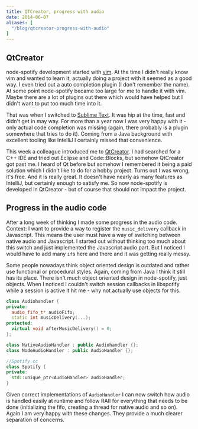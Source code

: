 ```yaml
---
title: QTCreator, progress with audio
date: 2014-06-07
aliases: [
  "/blog/qtcreator-progress-with-audio"
]
---
```


## QtCreator
node-spotify development started with [vim](http://www.vim.org/). At the time I didn't really know vim and wanted to learn it, actually doing a project with it seemed as a good way. I even tried out a auto completion plugin (I don't remember the name). At some point node-spotify became too large for me to handle it with vim. Maybe there are a lot of plugins out there which would have helped but I didn't want to put too much time into it.

That was when I switched to [Sublime Text](http://www.sublimetext.com/). It was hip at the time, fast and didn't get in may way. For more than a year now I was very happy with it - only actual code completion was missing (again, there probably is a plugin somewhere that tries to do it). Coming from a Java background with excellent tooling like IntelliJ I certainly missed that convenience.

This week a colleague introduced me to [QtCreator](http://qt-project.org/wiki/Category:Tools::QtCreator). I had searched for a C++ IDE and tried out Eclipse and Code::Blocks, but somehow QtCreator got past me. I heard of Qt before but somehow I remembered it being a paid solution which I didn't like to do for a hobby project. Turns out I was wrong, it's free. And it is really great. It doesn't have nearly as many features as IntelliJ, but certainly enough to satisfy me. So now node-spotify is developed in QtCreator - but of course that should not impact the project.

## Progress in the audio code
After a long week of thinking I made some progress in the audio code. Context: I want to provide a way to register the `music_delivery` callback in Javascript. This means the user must have a way of switching between native audio and Javascript. I started out without thinking too much about this switch and just implemented the Javascript audio part. But I noticed I would have to add many `if`s here and there and it was getting really messy.

Some people nowadays think object oriented design is outdated and rather use functional or procedural styles. Again, coming from Java I think it still has its place. There isn't much object oriented design in node-spotify, just objects. When I noticed I couldn't switch session callbacks in libspotify while a session is active it hit me - why not actually use objects for this.

```c++
class Audiohandler {
private:
  audio_fifo_t* audioFifo;
  static int musicDelivery(...);
protected:
  virtual void afterMusicDelivery() = 0;
};

class NativeAudioHandler : public Audiohandler {};
class NodeAudioHandler : public AudioHandler {};

//Spotify.cc
class Spotify {
private:
  std::unique_ptr<AudioHandler> audioHandler;
}
```

Given correct implementations of `AudioHandler` I can now switch how audio is handled easily at runtime and follow RAII for everything that needs to be done (initializing the fifo, creating a thread for native audio and so on). Again I am very happy with these changes. They provide a much clearer separation of concerns.
